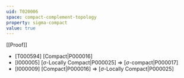 ```yaml
---
uid: T020006
space: compact-complement-topology
property: sigma-compact
value: true
---
```

[[Proof]]

* [T000594] [Compact|P000016]
* [I000005] [$\sigma$-Locally Compact|P000025] => [$\sigma$-compact|P000017]
* [I000009] [Compact|P000016] => [$\sigma$-Locally Compact|P000025]

